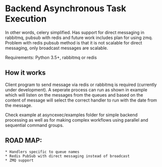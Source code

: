 Backend Asynchronous Task Execution
===================================

In other words, celery simplified. Has support for direct messaging in rabbitmq,
pubsub with redis and future work includes plan for using zmq. Problem with
redis pubsub method is that it is not scalable for direct messaging, only
broadcast messages are scalable.

Requirements: Python 3.5+, rabbitmq or redis

How it works
------------

Client program to send message via redis or rabbitmq is required (currently
under development). A seperate process can run as shown in example which will
listen on the messages from the queues and based on the content of message will
select the correct handler to run with the date from the message.

Check example at asyncexec/examples folder for simple backend processing as well
as for making complex workflows using parallel and sequential command groups.


ROAD MAP:
---------
    * Handlers specific to queue names
    * Redis PubSub with direct messaging instead of broadcast
    * ZMQ support


